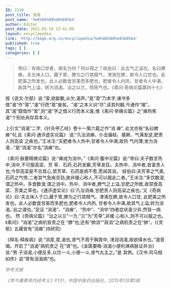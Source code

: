 ```yaml
---
ID: 2230
post_title: 消渴
post_name: '%e6%b6%88%e6%b8%b4'
author: Editor
post_date: 2021-03-19 12:41:09
layout: encyclopedia
link: 'http://kege.org.cn/encyclopedia/%e6%b6%88%e6%b8%b4'
published: true
tags: [ ]
categories: [ ]
---
```

<blockquote>帝曰：有病口甘者，病名为何？何以得之？岐伯曰：此五气之溢也，名曰脾瘅。夫五味入口，藏于胃，脾为之行其精气，津液在脾，故令人口甘也。此肥美之所发也，此人必数食甘美而多肥也，肥者令人内热，甘者令人中满，故其气上溢，转为消渴。治之以兰，除陈气也。《素问·奇病论篇第四十七》</blockquote>
按《说文·欠部》说:“㵣,欲㱃歠,从欠,渴声。”是“㵣”乃本字,诸书多借“渴”作“㵣”,“渴”行而“㵣”废矣。“渴”之本义训“尽”,读其列翻,今通作“竭”。其“渴”既借作“㵣”,则“渴”字之借义行而本义废,惟《素问·举痛论篇》之“瘅热焦渴”个别处尚存其本义。

上引文“消渴”二字,《针灸甲乙经》卷十一第六载之作“消 瘅”, 此文亦有“名曰脾瘅”句,且《素问·通评虚实论篇》 说:“凡治消瘅、仆击偏枯、痿厥、气满发逆,肥贵人则高梁 之疾也。”王冰注:“夫肥者令人热中,甘者令人中满,故热 气内薄;发为消渴…”是“消渴”亦名“消瘅”也。

《素问·脉要精微论篇》说:“瘅成为消中。”《素问·腹中论篇》说:“帝曰:夫子数言热中,消中,不可服高梁、芳 草、石药,石药发癫,芳草发狂。夫热中、消中者,皆富贵人 也,今禁高梁是不合其心,禁芳草、石药是病不愈,愿闻其说。 岐伯曰:夫芳草之气美,石药之气悍,二者其气急疾坚劲,故非缓心和人,不可以服此二者。”王冰注:“多饮数溲,谓之热中。多食数溲,谓之消中。热中、消中者,脾气之上溢,甘肥之所致,故禁食高梁、芳美之草也。《通评虚实论》曰‘凡治消瘅,甘肥贵人则高梁之疾也。’又《奇病论》曰:‘夫五味入于口,藏于胃,脾为之行其精气。津液在脾,故令人口甘, 此肥美之所发也。此人必数食甘美而多肥也,肥者令人内热, 甘者令人中满,故其气上溢,转为消渴。’此之谓也。”足证 “消渴”、“消瘅”、“热中”、“消中”四者症状虽少异,然皆一病也。 然《奇病论篇》“治之以兰”一方,“兰”为“芳草”,非缓 心和人,则不可以服之也。《素问》“消渴”之病机皆责之在 “脾”也,还有“肺消”“鬲消”之病机责之在“肺”。(《灵枢》五藏皆有“消瘅”,待研究)

《释名·释疾病》说:“消㵣,㵣,渴也,肾气不周于胸胃中, 津润消渴,故欲得水也。”渴音竭。开启了“消渴”病机责之 在“肾”也。《金匮要略·消渴小便利淋病脉证并治》说:“男 子消渴,小便反多,以饮一斗,小便一斗,肾气丸主之。”是 其例。《汉书·司马相如传》说“常有消渴病”也。

<span style="color: #808080;"><em>参考文献</em></span>

<span style="color: #808080;"><em>《李今庸黄帝内经考义》P131，中国中医药出版社，2015年1月第1版</em></span>